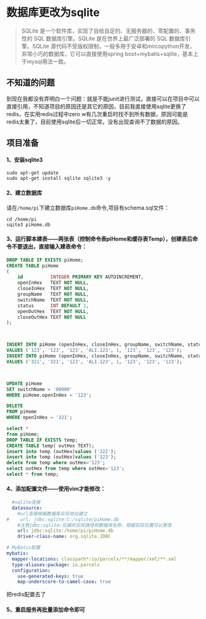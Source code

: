 # 数据库更改为sqlite

> SQLite 是一个软件库，实现了自给自足的、无服务器的、零配置的、事务性的 SQL 数据库引擎。SQLite 是在世界上最广泛部署的 SQL 数据库引擎。SQLite 源代码不受版权限制。一般多用于安卓和mircopython开发，非常小巧的数据库，它可以直接使用spring boot+mybatis+sqlite，基本上于mysql用法一致。

## 不知道的问题

到现在我都没有弄明白一个问题：就是不能junit进行测试，直接可以在项目中可以直接引用，不知道项目的原因还是其它的原因，目前我直接使用sqlite更换了redis，在实用redis过程中zero w有几次重启时找不到所有数据，原因可能是redis太重了，目前使用sqlite后一切正常。没有出现查询不了数据的原因。

## 项目准备

#### 1、安装sqlite3

```shell
sudo apt-get update
sudo apt-get install sqlite sqlite3 -y
```

#### 2、建立数据库

请在`/home/pi`下建立数据库`piHome.db`命令,项目有schema.sql文件：

```shell
cd /home/pi
sqite3 piHome.db
```

#### 3、运行脚本建表——两张表（控制命令表piHome和缓存表Temp），创建表后命令不要退出，直接输入建表命令：

```sql
DROP TABLE IF EXISTS piHome;
CREATE TABLE piHome
(
    id          INTEGER PRIMARY KEY AUTOINCREMENT,
    openInHex   TEXT NOT NULL,
    closeInHex  TEXT NOT NULL,
    groupName   TEXT NOT NULL,
    switchName  TEXT NOT NULL,
    status      INT DEFAULT 1,
    openOutHex  TEXT NOT NULL,
    closeOutHex TEXT NOT NULL
);



INSERT INTO piHome (openInHex, closeInHex, groupName, switchName, status, openOutHex, closeOutHex, openInHex)
VALUES ('123', '123', '123', 'ALI.123', 1, '123', '123', '123');
INSERT INTO piHome (openInHex, closeInHex, groupName, switchName, status, openOutHex, closeOutHex, openInHex)
VALUES ('321', '321', '123', 'ALI.123', 1, '123', '123', '123');



UPDATE piHome
SET switchName = '00000'
WHERE piHome.openInHex = '123';

DELETE
FROM piHome
WHERE openInHex = '321';

select *
from piHome;
DROP TABLE IF EXISTS temp;
CREATE TABLE temp( outHex TEXT);
insert into temp (outHex)values ('222');
insert into temp (outHex)values ('123');
delete from temp where outHex='123';
select outHex from temp where outHex='123';
select * from temp;
```

#### 4、添加配置文件——使用vim才能修改：

```yaml
  #sqlite连接
  datasource:
    #url连接根据数据库实际地址建立
#    url: jdbc:sqlite:C:/sqlite/piHome.db
    #注意jdbc:sqlite:后跟的实际路径和数据库名称，根据实际位置可以更改
    url: jdbc:sqlite:/home/pi/piHome.db
    driver-class-name: org.sqlite.JDBC

# MyBatis配置
mybatis:
  mapper-locations: classpath*:io/parcelx/**/mapper/xml/**.xml
  type-aliases-package: io.parcelx
  configuration:
    use-generated-keys: true
    map-underscore-to-camel-case: true

```

把redis配置去了

#### 5、重启服务再批量添加命令即可